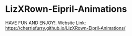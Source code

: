 # LizXRown-Eipril-Animations
HAVE FUN AND ENJOY!.
Website Link: https://cherriefurry.github.io/LizXRown-Eipril-Animations/
